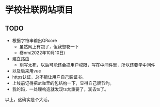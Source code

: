 # 学校社联网站项目

## TODO

- 根据字符串输出QRcore
    - 虽然网上有包了，但我想卷一下
    - 卷nm(2022年10月10日)
- 建立路由
    - 别写太死，以后可能还会搞用户权限，写在中间件里，所以还要学中间件
- 以及后来用vue
- https认证，总不能让用户自己装证书。
- 上线前记得把utils里的包结构一下，显得自己很节约。
- 我的妈，一处理构造就发现ts太重要了，润去ts了。

以上，这确实是个大活。